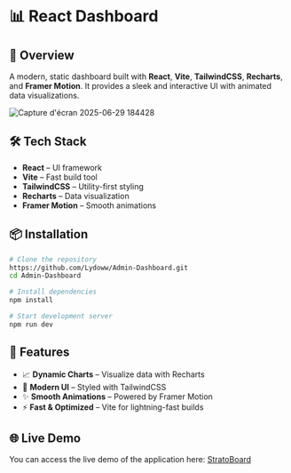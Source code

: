 # 📊 React Dashboard

## 🚀 Overview
A modern, static dashboard built with **React**, **Vite**, **TailwindCSS**, **Recharts**, and **Framer Motion**. It provides a sleek and interactive UI with animated data visualizations.


![Capture d'écran 2025-06-29 184428](https://github.com/user-attachments/assets/a5e6d0e2-9373-4aa3-9378-2eb92ab26659)

## 🛠️ Tech Stack
- **React** – UI framework
- **Vite** – Fast build tool
- **TailwindCSS** – Utility-first styling
- **Recharts** – Data visualization
- **Framer Motion** – Smooth animations

## 📦 Installation
```sh
# Clone the repository
https://github.com/Lydoww/Admin-Dashboard.git
cd Admin-Dashboard

# Install dependencies
npm install

# Start development server
npm run dev
```

## 📸 Features
- 📈 **Dynamic Charts** – Visualize data with Recharts
- 🎨 **Modern UI** – Styled with TailwindCSS
- ✨ **Smooth Animations** – Powered by Framer Motion
- ⚡ **Fast & Optimized** – Vite for lightning-fast builds

## 🌐 Live Demo
You can access the live demo of the application here: [StratoBoard](https://stratoboard.netlify.app/)


